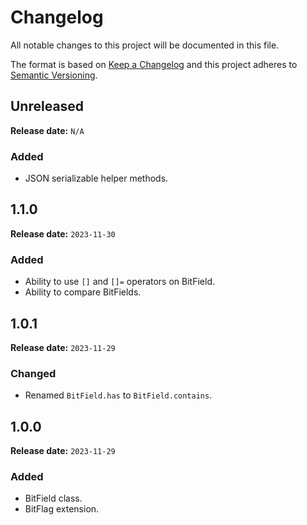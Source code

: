 # Changelog

All notable changes to this project will be documented in this file.

The format is based on [Keep a Changelog](https://keepachangelog.com/)
and this project adheres to [Semantic Versioning](https://semver.org/).

## Unreleased

**Release date:** `N/A`

### Added

- JSON serializable helper methods.

## 1.1.0

**Release date:** `2023-11-30`

### Added

- Ability to use `[]` and `[]=` operators on BitField.
- Ability to compare BitFields.

## 1.0.1

**Release date:** `2023-11-29`

### Changed

- Renamed `BitField.has` to `BitField.contains`.

## 1.0.0

**Release date:** `2023-11-29`

### Added

- BitField class.
- BitFlag extension.